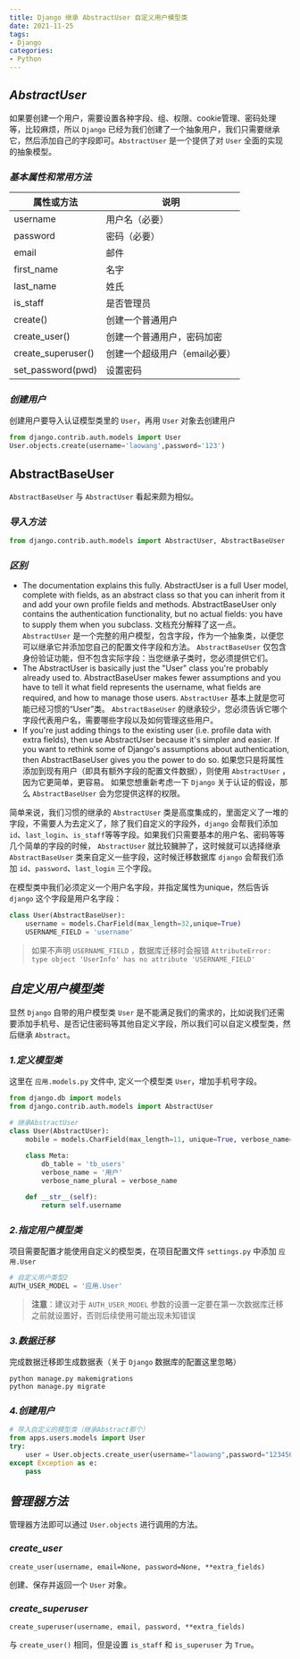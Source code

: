 ```yaml
---
title: Django 继承 AbstractUser 自定义用户模型类
date: 2021-11-25
tags:
- Django
categories:
- Python
---
```


## ***AbstractUser***

如果要创建一个用户，需要设置各种字段、组、权限、cookie管理、密码处理等，比较麻烦，所以 `Django` 已经为我们创建了一个抽象用户，我们只需要继承它，然后添加自己的字段即可。`AbstractUser` 是一个提供了对 `User` 全面的实现的抽象模型。

### ***基本属性和常用方法***

| 属性或方法         | 说明                          |
| ------------------ | ----------------------------- |
| username           | 用户名（必要）                |
| password           | 密码（必要）                  |
| email              | 邮件                          |
| first_name         | 名字                          |
| last_name          | 姓氏                          |
| is_staff           | 是否管理员                    |
| create()           | 创建一个普通用户              |
| create_user()      | 创建一个普通用户，密码加密    |
| create_superuser() | 创建一个超级用户（email必要） |
| set_password(pwd)  | 设置密码                      |

### ***创建用户***

创建用户要导入认证模型类里的 `User`，再用 `User` 对象去创建用户

```python
from django.contrib.auth.models import User 
User.objects.create(username='laowang',password='123')
```

## AbstractBaseUser

`AbstractBaseUser` 与 `AbstractUser` 看起来颇为相似。

### ***导入方法***

```python
from django.contrib.auth.models import AbstractUser, AbstractBaseUser
```

### ***区别***

- The documentation explains this fully. AbstractUser is a full User model, complete with fields, as an abstract class so that you can inherit from it and add your own profile fields and methods. AbstractBaseUser only contains the authentication functionality, but no actual fields: you have to supply them when you subclass.
  文档充分解释了这一点。 `AbstractUser` 是一个完整的用户模型，包含字段，作为一个抽象类，以便您可以继承它并添加您自己的配置文件字段和方法。 `AbstractBaseUser` 仅包含身份验证功能，但不包含实际字段：当您继承子类时，您必须提供它们。
- The AbstractUser is basically just the "User" class you're probably already used to. AbstractBaseUser makes fewer assumptions and you have to tell it what field represents the username, what fields are required, and how to manage those users.
  `AbstractUser` 基本上就是您可能已经习惯的“User”类。 `AbstractBaseUser` 的继承较少，您必须告诉它哪个字段代表用户名，需要哪些字段以及如何管理这些用户。
- If you're just adding things to the existing user (i.e. profile data with extra fields), then use AbstractUser because it's simpler and easier. If you want to rethink some of Django's assumptions about authentication, then AbstractBaseUser gives you the power to do so.
  如果您只是将属性添加到现有用户（即具有额外字段的配置文件数据），则使用 `AbstractUser` ，因为它更简单，更容易。 如果您想重新考虑一下  `Django` 关于认证的假设，那么 `AbstractBaseUser` 会为您提供这样的权限。

简单来说，我们习惯的继承的 `AbstractUser` 类是高度集成的，里面定义了一堆的字段，不需要人为去定义了，除了我们自定义的字段外，`django` 会帮我们添加 `id`、`last_login`、`is_staff`等等字段。如果我们只需要基本的用户名、密码等等几个简单的字段的时候， `AbstractUser` 就比较臃肿了，这时候就可以选择继承`AbstractBaseUser` 类来自定义一些字段，这时候迁移数据库 `django` 会帮我们添加 `id`、`password`、`last_login` 三个字段。

在模型类中我们必须定义一个用户名字段，并指定属性为unique，然后告诉 `django` 这个字段是用户名字段：

```python
class User(AbstractBaseUser):
    username = models.CharField(max_length=32,unique=True)
    USERNAME_FIELD = 'username'
```

> 如果不声明 `USERNAME_FIELD` ，数据库迁移时会报错 `AttributeError: type object 'UserInfo' has no attribute 'USERNAME_FIELD'`

## ***自定义用户模型类***

显然 `Django` 自带的用户模型类 `User` 是不能满足我们的需求的，比如说我们还需要添加手机号、是否记住密码等其他自定义字段，所以我们可以自定义模型类，然后继承 `Abstract`。

### ***1.定义模型类***

这里在 `应用.models.py` 文件中, 定义一个模型类 `User`，增加手机号字段。

```python
from django.db import models
from django.contrib.auth.models import AbstractUser

# 继承AbstractUser
class User(AbstractUser):
    mobile = models.CharField(max_length=11, unique=True, verbose_name='手机号')
    
    class Meta:
        db_table = 'tb_users'
        verbose_name = '用户'
        verbose_name_plural = verbose_name

    def __str__(self):
        return self.username
```

### ***2.指定用户模型类***

项目需要配置才能使用自定义的模型类，在项目配置文件 `settings.py` 中添加 `应用.User`

```python
# 自定义用户类型2
AUTH_USER_MODEL = '应用.User'
```

> **注意**：建议对于 `AUTH_USER_MODEL` 参数的设置一定要在第一次数据库迁移之前就设置好，否则后续使用可能出现未知错误

### ***3.数据迁移***

完成数据迁移即生成数据表（关于 `Django` 数据库的配置这里忽略）

```shell
python manage.py makemigrations
python manage.py migrate
```

### ***4.创建用户***

```python
# 导入自定义的模型类（继承Abstract那个）
from apps.users.models import User
try:
    user = User.objects.create_user(username="laowang",password="123456",mobile="10086")
except Exception as e:
    pass

```

## ***管理器方法***

管理器方法即可以通过 `User.objects` 进行调用的方法。

### ***create_user***

`create_user(username, email=None, password=None, **extra_fields)`

创建、保存并返回一个 `User` 对象。

### ***create_superuser***

`create_superuser(username, email, password, **extra_fields)`

与 `create_user()`  相同，但是设置 `is_staff` 和 `is_superuser` 为 `True`。